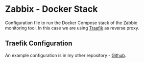# Zabbix - Docker Stack

Configuration file to run the Docker Compose stack of the Zabbix monitoring tool. In this case we are using [Traefik](https://traefik.io) as reverse proxy.

## Traefik Configuration

An example configuration is in my other repository - [Github](https://github.com/m-adamski/traefik-configuration).
